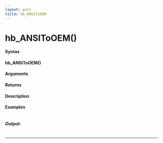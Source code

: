 ```yaml
---
layout: post
title: hb_ANSIToOEM
---
```


# hb_ANSIToOEM()


#### Syntax

#### hb_ANSIToOEM()

#### Arguments

#### Returns

#### Description

#### Examples

```

```

##### Output:

```

```

---